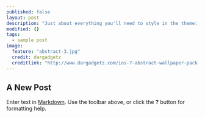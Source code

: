 ```yaml
---
published: false
layout: post
description: "Just about everything you'll need to style in the theme: headings, paragraphs, blockquotes, tables, code blocks, and more."
modified: {}
tags: 
  - sample post
image: 
  feature: "abstract-3.jpg"
  credit: dargadgetz
  creditlink: "http://www.dargadgetz.com/ios-7-abstract-wallpaper-pack-for-iphone-5-and-ipod-touch-retina/"
---
```



## A New Post

Enter text in [Markdown](http://daringfireball.net/projects/markdown/). Use the toolbar above, or click the **?** button for formatting help.
